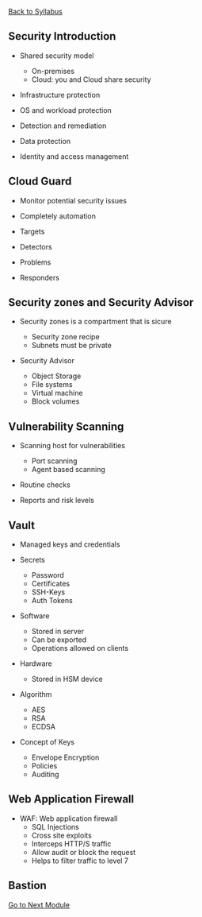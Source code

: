 [Back to Syllabus](./README.md#course-syllabus)

## Security Introduction

- Shared security model
    - On-premises
    - Cloud: you and Cloud share security

- Infrastructure protection
- OS and workload protection
- Detection and remediation
- Data protection
- Identity and access management

## Cloud Guard

- Monitor potential security issues
- Completely automation

- Targets
- Detectors
- Problems
- Responders

## Security zones and Security Advisor

- Security zones is a compartment that is sicure
    - Security zone recipe
    - Subnets must be private

- Security Advisor
    - Object Storage
    - File systems
    - Virtual machine
    - Block volumes

## Vulnerability Scanning

- Scanning host for vulnerabilities
    - Port scanning
    - Agent based scanning

- Routine checks
- Reports and risk levels

## Vault

- Managed keys and credentials
- Secrets
    - Password
    - Certificates
    - SSH-Keys
    - Auth Tokens

- Software
    - Stored in server
    - Can be exported
    - Operations allowed on clients
- Hardware
    - Stored in HSM device

- Algorithm
    - AES
    - RSA
    - ECDSA

- Concept of Keys
    - Envelope Encryption
    - Policies
    - Auditing

## Web Application Firewall

- WAF: Web application firewall
    - SQL Injections
    - Cross site exploits
    - Interceps HTTP/S traffic
    - Allow audit or block the request
    - Helps to filter traffic to level 7

## Bastion



[Go to Next Module](./13_Hybrid.md)